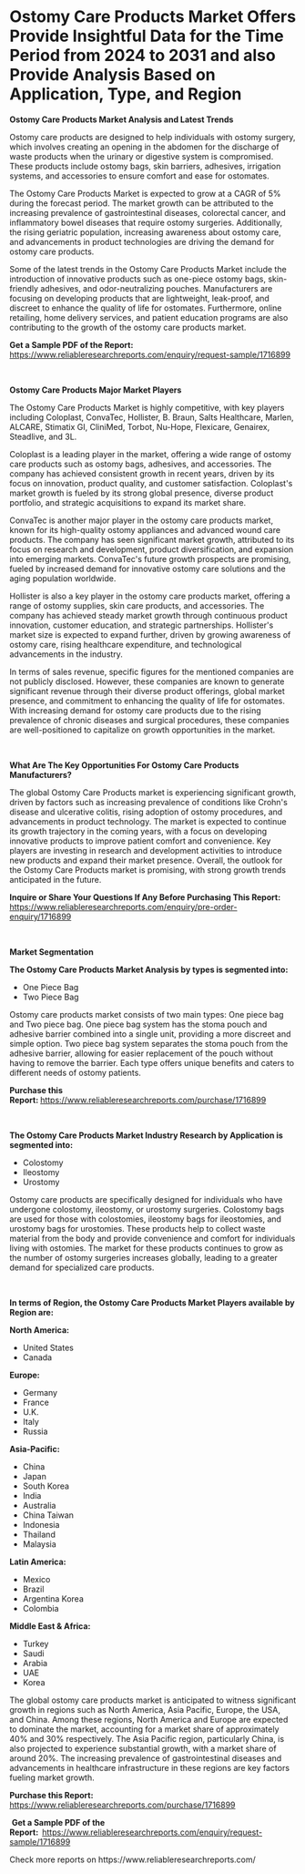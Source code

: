<p><h1>Ostomy Care Products Market Offers Provide Insightful Data for the Time Period from 2024 to 2031 and also Provide Analysis Based on Application, Type, and Region</h1></p><p><strong>Ostomy Care Products Market Analysis and Latest Trends</strong></p>
<p><p>Ostomy care products are designed to help individuals with ostomy surgery, which involves creating an opening in the abdomen for the discharge of waste products when the urinary or digestive system is compromised. These products include ostomy bags, skin barriers, adhesives, irrigation systems, and accessories to ensure comfort and ease for ostomates.</p><p>The Ostomy Care Products Market is expected to grow at a CAGR of 5% during the forecast period. The market growth can be attributed to the increasing prevalence of gastrointestinal diseases, colorectal cancer, and inflammatory bowel diseases that require ostomy surgeries. Additionally, the rising geriatric population, increasing awareness about ostomy care, and advancements in product technologies are driving the demand for ostomy care products.</p><p>Some of the latest trends in the Ostomy Care Products Market include the introduction of innovative products such as one-piece ostomy bags, skin-friendly adhesives, and odor-neutralizing pouches. Manufacturers are focusing on developing products that are lightweight, leak-proof, and discreet to enhance the quality of life for ostomates. Furthermore, online retailing, home delivery services, and patient education programs are also contributing to the growth of the ostomy care products market.</p></p>
<p><strong>Get a Sample PDF of the Report:&nbsp;</strong> <a href="https://www.reliableresearchreports.com/enquiry/request-sample/1716899">https://www.reliableresearchreports.com/enquiry/request-sample/1716899</a></p>
<p>&nbsp;</p>
<p><strong>Ostomy Care Products Major Market Players</strong></p>
<p><p>The Ostomy Care Products Market is highly competitive, with key players including Coloplast, ConvaTec, Hollister, B. Braun, Salts Healthcare, Marlen, ALCARE, Stimatix GI, CliniMed, Torbot, Nu-Hope, Flexicare, Genairex, Steadlive, and 3L. </p><p>Coloplast is a leading player in the market, offering a wide range of ostomy care products such as ostomy bags, adhesives, and accessories. The company has achieved consistent growth in recent years, driven by its focus on innovation, product quality, and customer satisfaction. Coloplast's market growth is fueled by its strong global presence, diverse product portfolio, and strategic acquisitions to expand its market share.</p><p>ConvaTec is another major player in the ostomy care products market, known for its high-quality ostomy appliances and advanced wound care products. The company has seen significant market growth, attributed to its focus on research and development, product diversification, and expansion into emerging markets. ConvaTec's future growth prospects are promising, fueled by increased demand for innovative ostomy care solutions and the aging population worldwide.</p><p>Hollister is also a key player in the ostomy care products market, offering a range of ostomy supplies, skin care products, and accessories. The company has achieved steady market growth through continuous product innovation, customer education, and strategic partnerships. Hollister's market size is expected to expand further, driven by growing awareness of ostomy care, rising healthcare expenditure, and technological advancements in the industry.</p><p>In terms of sales revenue, specific figures for the mentioned companies are not publicly disclosed. However, these companies are known to generate significant revenue through their diverse product offerings, global market presence, and commitment to enhancing the quality of life for ostomates. With increasing demand for ostomy care products due to the rising prevalence of chronic diseases and surgical procedures, these companies are well-positioned to capitalize on growth opportunities in the market.</p></p>
<p>&nbsp;</p>
<p><strong>What Are The Key Opportunities For Ostomy Care Products Manufacturers?</strong></p>
<p><p>The global Ostomy Care Products market is experiencing significant growth, driven by factors such as increasing prevalence of conditions like Crohn's disease and ulcerative colitis, rising adoption of ostomy procedures, and advancements in product technology. The market is expected to continue its growth trajectory in the coming years, with a focus on developing innovative products to improve patient comfort and convenience. Key players are investing in research and development activities to introduce new products and expand their market presence. Overall, the outlook for the Ostomy Care Products market is promising, with strong growth trends anticipated in the future.</p></p>
<p><strong>Inquire or Share Your Questions If Any Before Purchasing This Report:</strong> <a href="https://www.reliableresearchreports.com/enquiry/pre-order-enquiry/1716899">https://www.reliableresearchreports.com/enquiry/pre-order-enquiry/1716899</a></p>
<p>&nbsp;</p>
<p><strong>Market Segmentation</strong></p>
<p><strong>The Ostomy Care Products Market Analysis by types is segmented into:</strong></p>
<p><ul><li>One Piece Bag</li><li>Two Piece Bag</li></ul></p>
<p><p>Ostomy care products market consists of two main types: One piece bag and Two piece bag. One piece bag system has the stoma pouch and adhesive barrier combined into a single unit, providing a more discreet and simple option. Two piece bag system separates the stoma pouch from the adhesive barrier, allowing for easier replacement of the pouch without having to remove the barrier. Each type offers unique benefits and caters to different needs of ostomy patients.</p></p>
<p><strong>Purchase this Report:&nbsp;</strong><a href="https://www.reliableresearchreports.com/purchase/1716899">https://www.reliableresearchreports.com/purchase/1716899</a></p>
<p>&nbsp;</p>
<p><strong>The Ostomy Care Products Market Industry Research by Application is segmented into:</strong></p>
<p><ul><li>Colostomy</li><li>Ileostomy</li><li>Urostomy</li></ul></p>
<p><p>Ostomy care products are specifically designed for individuals who have undergone colostomy, ileostomy, or urostomy surgeries. Colostomy bags are used for those with colostomies, ileostomy bags for ileostomies, and urostomy bags for urostomies. These products help to collect waste material from the body and provide convenience and comfort for individuals living with ostomies. The market for these products continues to grow as the number of ostomy surgeries increases globally, leading to a greater demand for specialized care products.</p></p>
<p>&nbsp;</p>
<p><strong>In terms of Region, the Ostomy Care Products Market Players available by Region are:</strong></p>
<p>
    <p> <strong> North America: </strong>
        <ul>
            <li>United States</li>
            <li>Canada</li>
        </ul>
        </p> 
    <p> <strong> Europe: </strong>
        <ul>
            <li>Germany</li>
            <li>France</li>
            <li>U.K.</li>
            <li>Italy</li>
            <li>Russia</li>
        </ul>
        </p> 
    <p> <strong> Asia-Pacific: </strong>
        <ul>
            <li>China</li>
            <li>Japan</li>
            <li>South Korea</li>
            <li>India</li>
            <li>Australia</li>
            <li>China Taiwan</li>
            <li>Indonesia</li>
            <li>Thailand</li>
            <li>Malaysia</li>
        </ul>
        </p> 
    <p> <strong> Latin America: </strong>
        <ul>
            <li>Mexico</li>
            <li>Brazil</li>
            <li>Argentina Korea</li>
            <li>Colombia</li>
        </ul>
        </p> 
    <p> <strong> Middle East & Africa: </strong>
        <ul>
            <li>Turkey</li>
            <li>Saudi</li>
            <li>Arabia</li>
            <li>UAE</li>
            <li>Korea</li>
        </ul>
    </p>
    </p>
<p><p>The global ostomy care products market is anticipated to witness significant growth in regions such as North America, Asia Pacific, Europe, the USA, and China. Among these regions, North America and Europe are expected to dominate the market, accounting for a market share of approximately 40% and 30% respectively. The Asia Pacific region, particularly China, is also projected to experience substantial growth, with a market share of around 20%. The increasing prevalence of gastrointestinal diseases and advancements in healthcare infrastructure in these regions are key factors fueling market growth.</p></p>
<p><strong>Purchase this Report: </strong><a href="https://www.reliableresearchreports.com/purchase/1716899">https://www.reliableresearchreports.com/purchase/1716899</a></p>
<p>&nbsp;<strong>Get a Sample PDF of the Report:&nbsp;&nbsp;</strong><a href="https://www.reliableresearchreports.com/enquiry/request-sample/1716899">https://www.reliableresearchreports.com/enquiry/request-sample/1716899</a></p>
<p><strong></strong></p>
<p>Check more reports on https://www.reliableresearchreports.com/</p>